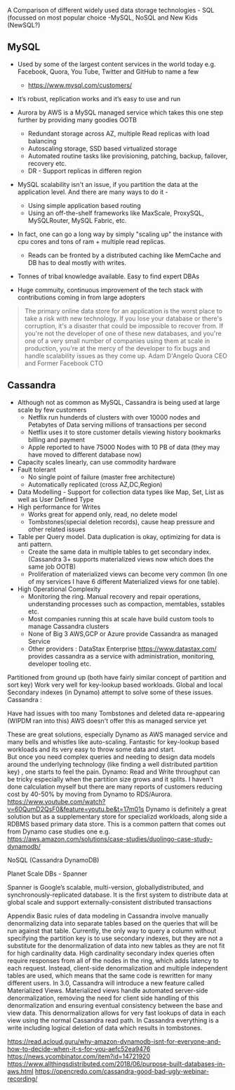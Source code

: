 A Comparison of different widely used data storage technologies - SQL (focussed on most popular choice -MySQL, NoSQL and New Kids (NewSQL?)

## MySQL

* Used by some of the largest content services in the world today e.g. Facebook, Quora, You Tube, Twitter  and GitHub to name a few
  * https://www.mysql.com/customers/
* It’s robust, replication works and it’s easy to use and run
* Aurora by AWS is a MySQL managed service which takes this one step further by providing many goodies OOTB
  * Redundant storage across AZ, multiple Read replicas with load balancing
  * Autoscaling storage, SSD based virtualized storage
  * Automated routine tasks like provisioning, patching, backup, failover, recovery etc.
  * DR - Support replicas in differen region

* MySQL scalability isn't an issue, if you partition the data at the application level. And there are many ways to do it -

  * Using simple application based routing  
  * Using an off-the-shelf frameworks like MaxScale, ProxySQL, MySQLRouter, MySQL Fabric,  etc.

* In fact, one can go a long way by simply "scaling up" the instance with cpu cores and tons of ram + multiple read replicas. 
  * Reads can be fronted by a distributed caching like MemCache and DB has to deal mostly with writes. 
* Tonnes of tribal knowledge available. Easy to find expert DBAs
* Huge commuity, continuous improvement of the tech stack with contributions coming in from large adopters


> The primary online data store for an application is the worst place to take a risk with new technology. If you lose your database or there's corruption, it's a disaster that could be impossible to recover from. If you're not the developer of one of these new databases, and you're one of a very small number of companies using them at scale in production, you're at the mercy of the developer to fix bugs and handle scalability issues as they come up. 
Adam D'Angelo Quora CEO and Former Facebook CTO


## Cassandra

* Although not as common as MySQL, Cassandra is being used at large scale by few customers 		
  * Netflix run hunderds of clusters with over 10000 nodes and Petabytes of Data serving millions of transactions per second
  * Netflix uses it to store customer details viewing history bookmarks billing and payment
  * Apple reported to have 75000 Nodes with 10 PB of data (they may have moved to different database now)
* Capacity scales linearly, can use commodity hardware
* Fault tolerant
  * No single point of failure (master free architecture)
  * Automatically replicated (cross AZ,DC,Region)
* Data Modelling - Support for collection data types like Map, Set, List as well as User Defined Type
* High performance for Writes
  * Works great for append only, read, no delete model
  * Tombstones(special deletion records), cause heap pressure and other related issues		
* Table per Query model. Data duplication is okay, optimizing for data is anti pattern.
  * Create the same data in multiple tables to get secondary index. (Cassandra 3+ supports materialized views now which does the same job OOTB)
  * Proliferation of materialized views can become very common (In one of my services I have 6 different Materialized views for one table).
* High Operational Complexity
  * Monitoring the ring. Manual recovery and repair operations, understanding processes such as compaction, memtables, sstables etc.
  * Most companies running this at scale have build custom tools to manage Cassandra clusters
  * None of Big 3 AWS,GCP or Azure provide Cassandra as managed Service
  * Other providers : DataStax Enterprise https://www.datastax.com/ provides cassandra as a service with administration, monitoring, developer tooling etc.


Partitioned from ground up (both have fairly similar concept of partition and sort key)
Work very well for key-lookup based workloads.
Global and local Secondary indexes (in Dynamo) attempt to solve some of these issues.
Cassandra : 
 
Have had issues with too many Tombstones and deleted data re-appearing (WIPDM ran into this)
AWS doesn't offer this as managed service yet


These are great solutions, especially Dynamo as AWS managed service and many bells and whistles like auto-scaling. Fantastic for key-lookup based workloads and its very easy to throw some data and start.  
But once you need complex queries and needing to design data models around the underlying technology (like finding a well  distributed partition key) , one starts to feel the pain. Dynamo: Read and Write throughput can be tricky especially when the partition size grows and it splits.
I haven't done calculation myself but there are many reports of customers reducing cost by 40-50% by moving from Dynamo to RDS/Aurora.
https://www.youtube.com/watch?v=60QumD2QsF0&feature=youtu.be&t=17m01s
Dynamo is definitely a great solution but as a supplementary store for specializd workloads, along side a RDBMS based primary data store.
This is a common pattern that comes out from Dynamo case studies one e.g. https://aws.amazon.com/solutions/case-studies/duolingo-case-study-dynamodb/



NoSQL (Cassandra DynamoDB)

Planet Scale DBs - Spanner

Spanner is Google’s scalable, multi-version, globallydistributed, and synchronously-replicated database. It is the first system to distribute data at global scale and support externally-consistent distributed transactions




Appendix
Basic rules of data modeling in Cassandra involve manually denormalizing data into separate tables based on the queries that will be run against that table. Currently, the only way to query a column without specifying the partition key is to use secondary indexes, but they are not a substitute for the denormalization of data into new tables as they are not fit for high cardinality data. High cardinality secondary index queries often require responses from all of the nodes in the ring, which adds latency to each request. Instead, client-side denormalization and multiple independent tables are used, which means that the same code is rewritten for many different users. In 3.0, Cassandra will introduce a new feature called Materialized Views. Materialized views handle automated server-side denormalization, removing the need for client side handling of this denormalization and ensuring eventual consistency between the base and view data. This denormalization allows for very fast lookups of data in each view using the normal Cassandra read path.
In Cassandra everything is a write including logical deletion of data which results in tombstones.

https://read.acloud.guru/why-amazon-dynamodb-isnt-for-everyone-and-how-to-decide-when-it-s-for-you-aefc52ea9476
https://news.ycombinator.com/item?id=14721920
https://www.allthingsdistributed.com/2018/06/purpose-built-databases-in-aws.html
https://opencredo.com/cassandra-good-bad-ugly-webinar-recording/


